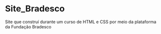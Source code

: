 # Site_Bradesco
Site que construí durante um curso de HTML e CSS por
meio da plataforma da Fundação Bradesco
